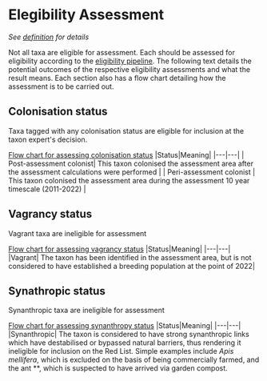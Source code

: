 # Elegibility Assessment
*See [definition](../../glossary.md#eligibility-assessment) for details*

Not all taxa are eligible for assessment. Each should be assessed for eligibility according to the [eligibility pipeline](../../diagrams/eligibility_pipeline.drawio.svg). The following text details the potential outcomes of the respective eligibility assessments and what the result means. Each section also has a flow chart detailing how the assessment is to be carried out.

## Colonisation status
Taxa tagged with any colonisation status are eligible for inclusion at the taxon expert's decision.

[Flow chart for assessing colonisation status](../../diagrams/eligibility_colonisation.drawio.svg)
|Status|Meaning|
|---|---|
| Post-assessment colonist| This taxon colonised the assessment area after the assessment calculations were performed |
| Peri-assessment colonist | This taxon colonised the assessment area during the assessment 10 year timescale (2011-2022) |

## Vagrancy status
Vagrant taxa are ineligible for assessment

[Flow chart for assessing vagrancy status](../../diagrams/eligibility_vagrancy.drawio.svg)
|Status|Meaning|
|---|---|
|Vagrant| The taxon has been identified in the assessment area, but is not considered to have established a breeding population at the point of 2022|

## Synathropic status
Synanthropic taxa are ineligible for assessment

[Flow chart for assessing synanthropy status](../../diagrams/eligibility_synathropy.drawio.svg)
|Status|Meaning|
|---|---|
|Synanthropic| The taxon is considered to have strong synanthropic links which have destabilised or bypassed natural barriers, thus rendering it ineligible for inclusion on the Red List. Simple examples include *Apis mellifera*, which is excluded on the basis of being commercially farmed, and the ant **, which is suspected to have arrived via garden compost.